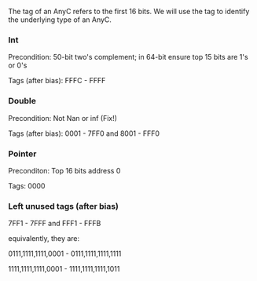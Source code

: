 The tag of an AnyC refers to the first 16 bits. We will use the tag to identify the underlying type of an AnyC.

### Int
Precondition: 50-bit two's complement; in 64-bit ensure top 15 bits are 1's or 0's

Tags (after bias): FFFC - FFFF

### Double
Precondition: Not Nan or inf (Fix!)

Tags (after bias): 0001 - 7FF0 and 8001 - FFF0

### Pointer
Preconditon: Top 16 bits address 0

Tags: 0000

### Left unused tags (after bias)
7FF1 - 7FFF and FFF1 - FFFB

equivalently, they are:

0111,1111,1111,0001 - 0111,1111,1111,1111

1111,1111,1111,0001 - 1111,1111,1111,1011
